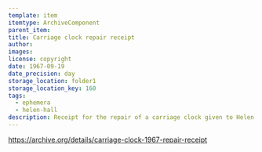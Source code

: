 ```yaml
---
template: item
itemtype: ArchiveComponent
parent_item: 
title: Carriage clock repair receipt
author: 
images:
license: copyright
date: 1967-09-19
date_precision: day
storage_location: folder1
storage_location_key: 160
tags:
  - ephemera
  - helen-hall
description: Receipt for the repair of a carriage clock given to Helen Hall in 1910.
---
```


https://archive.org/details/carriage-clock-1967-repair-receipt
